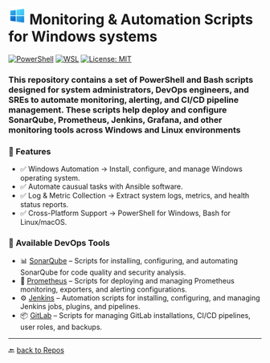 # <img src="../Assets/pics/icons8-windows-10-48.png" width="35" alt="WindowsAutomation"> Monitoring & Automation Scripts for Windows systems

[![PowerShell](https://custom-icon-badges.demolab.com/badge/.-PowerShell-blue.svg?style=flat&logo=powershell-core-eyecatch32&logoColor=white)](https://learn.microsoft.com/en-us/powershell/scripting/install/installing-powershell-on-windows?view=powershell-7.5)
[![WSL](https://img.shields.io/badge/WSL-Microsoft-blue?style=flat&logo=linux&logoColor=white&logoSize=auto&labelColor=4E9A06)](https://learn.microsoft.com/en-us/windows/wsl/about)
[![License: MIT](https://img.shields.io/badge/License-MIT-green.svg)](https://opensource.org/licenses/MIT)

### This repository contains a set of PowerShell and Bash scripts designed for system administrators, DevOps engineers, and SREs to automate monitoring, alerting, and CI/CD pipeline management. These scripts help deploy and configure SonarQube, Prometheus, Jenkins, Grafana, and other monitoring tools across Windows and Linux environments

### 🚀 Features

- ✅ Windows Automation → Install, configure, and manage Windows operating system.
- ✅ Automate causual tasks with Ansible software.
- ✅ Log & Metric Collection → Extract system logs, metrics, and health status reports.
- ✅ Cross-Platform Support → PowerShell for Windows, Bash for Linux/macOS.

### 🚀 Available DevOps Tools

- 📊 [SonarQube](./SonarQube/) – Scripts for installing, configuring, and automating SonarQube for code quality and security analysis.
- 📡 [Prometheus](./Prometheus/) – Scripts for deploying and managing Prometheus monitoring, exporters, and alerting configurations.
- ⚙️ [Jenkins](./Jenkins/) – Automation scripts for installing, configuring, and managing Jenkins jobs, plugins, and pipelines.
- 📦 [GitLab](./GitLab/) – Scripts for managing GitLab installations, CI/CD pipelines, user roles, and backups.

---

🔙 [back to Repos](https://github.com/KR-Sew?tab=repositories)

